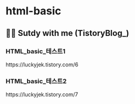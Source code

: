 # html-basic
<h2>✍🏻 Sutdy with me (TistoryBlog_)</h2>
<h3>HTML_basic_테스트1</h3>
https://luckyjek.tistory.com/6
<br>

<h3>HTML_basic_테스트2</h3>
https://luckyjek.tistory.com/7
